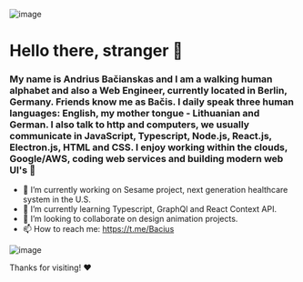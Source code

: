 ![image](https://media-exp1.licdn.com/dms/image/C4D16AQFtWcDa08cIMg/profile-displaybackgroundimage-shrink_350_1400/0?e=1603929600&v=beta&t=0BrIP3zV-qVFfBBWaQKOQ1djrNwhePZ0r21FRaeljQo)

# Hello there, stranger 👋

### My name is Andrius Bačianskas and I am a walking human alphabet and also a Web Engineer, currently located in Berlin, Germany. Friends know me as Bačis. I daily speak three human languages: English, my mother tongue - Lithuanian and German. I also talk to http and computers, we usually communicate in JavaScript, Typescript, Node.js, React.js, Electron.js, HTML and CSS. I enjoy working within the clouds, Google/AWS, coding web services and building modern web UI's 👾

- 🔭   I’m currently working on Sesame project, next generation healthcare system in the U.S. 
- 🌱   I’m currently learning Typescript, GraphQl and React Context API.
- 👯   I’m looking to collaborate on design animation projects.
- 📫   How to reach me: https://t.me/Bacius

![image](https://lh3.googleusercontent.com/proxy/bRNMBNtWVTcZaRzUZ_H2ZxjsKOwsmUv34ZUj86QdQMwjpSztq7mMHBdDZoLp4TAjJFP0p8L5u_XJ-LJOpzw3A8K912EjNWnVbb9L3HF8OKY)

Thanks for visiting! ❤️
